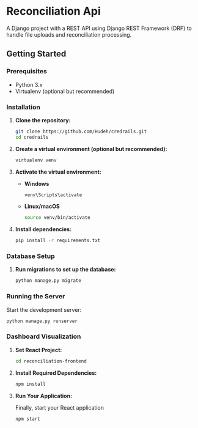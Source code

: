 # Reconciliation Api

A Django project with a REST API using Django REST Framework (DRF) to
handle file uploads and reconciliation processing.

## Getting Started

### Prerequisites

- Python 3.x
- Virtualenv (optional but recommended)

### Installation

1. **Clone the repository:**

    ```bash
    git clone https://github.com/Hudeh/credrails.git
    cd credrails
    ```

2. **Create a virtual environment (optional but recommended):**

    ```bash
    virtualenv venv
    ```

3. **Activate the virtual environment:**

    - **Windows**

        ```bash
        venv\Scripts\activate
        ```

    - **Linux/macOS**

        ```bash
        source venv/bin/activate
        ```

4. **Install dependencies:**

    ```bash
    pip install -r requirements.txt
    ```

### Database Setup

1. **Run migrations to set up the database:**

    ```bash
    python manage.py migrate
    ```

### Running the Server

Start the development server:

```bash
python manage.py runserver
```

### Dashboard Visualization

1. **Set React Project:**

    ```bash
    cd reconciliation-frontend
    ```

2. **Install Required Dependencies:**

    ```bash
    npm install
    ```

3. **Run Your Application:**

    Finally, start your React application

    ```bash
    npm start
    ```

